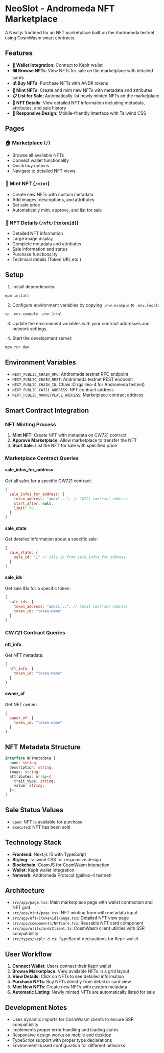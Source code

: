 # NeoSlot - Andromeda NFT Marketplace

A Next.js frontend for an NFT marketplace built on the Andromeda testnet using CosmWasm smart contracts.

## Features

- **🔗 Wallet Integration**: Connect to Keplr wallet
- **🖼️ Browse NFTs**: View NFTs for sale on the marketplace with detailed cards
- **💰 Buy NFTs**: Purchase NFTs with ANDR tokens
- **🎨 Mint NFTs**: Create and mint new NFTs with metadata and attributes
- **📋 List for Sale**: Automatically list newly minted NFTs on the marketplace
- **📄 NFT Details**: View detailed NFT information including metadata, attributes, and sale history
- **🎯 Responsive Design**: Mobile-friendly interface with Tailwind CSS

## Pages

### 🏠 Marketplace (`/`)
- Browse all available NFTs
- Connect wallet functionality
- Quick buy options
- Navigate to detailed NFT views

### 🎨 Mint NFT (`/mint`)
- Create new NFTs with custom metadata
- Add images, descriptions, and attributes
- Set sale price
- Automatically mint, approve, and list for sale

### 📄 NFT Details (`/nft/[tokenId]`)
- Detailed NFT information
- Large image display
- Complete metadata and attributes
- Sale information and status
- Purchase functionality
- Technical details (Token URI, etc.)

## Setup

1. Install dependencies:
```bash
npm install
```

2. Configure environment variables by copying `.env.example` to `.env.local`:
```bash
cp .env.example .env.local
```

3. Update the environment variables with your contract addresses and network settings.

4. Start the development server:
```bash
npm run dev
```

## Environment Variables

- `NEXT_PUBLIC_CHAIN_RPC`: Andromeda testnet RPC endpoint
- `NEXT_PUBLIC_CHAIN_REST`: Andromeda testnet REST endpoint  
- `NEXT_PUBLIC_CHAIN_ID`: Chain ID (galileo-4 for Andromeda testnet)
- `NEXT_PUBLIC_CW721_ADDRESS`: NFT contract address
- `NEXT_PUBLIC_MARKETPLACE_ADDRESS`: Marketplace contract address

## Smart Contract Integration

### NFT Minting Process

1. **Mint NFT**: Create NFT with metadata on CW721 contract
2. **Approve Marketplace**: Allow marketplace to transfer the NFT
3. **Start Sale**: List the NFT for sale with specified price

### Marketplace Contract Queries

#### sale_infos_for_address
Get all sales for a specific CW721 contract:
```javascript
{
  sale_infos_for_address: { 
    token_address: "andr1...", // CW721 contract address
    start_after: null,
    limit: 50
  }
}
```

#### sale_state
Get detailed information about a specific sale:
```javascript
{
  sale_state: { 
    sale_id: "1" // Sale ID from sale_infos_for_address
  }
}
```

#### sale_ids
Get sale IDs for a specific token:
```javascript
{
  sale_ids: { 
    token_address: "andr1...", // CW721 contract address
    token_id: "token-name"
  }
}
```

### CW721 Contract Queries

#### nft_info
Get NFT metadata:
```javascript
{
  nft_info: { 
    token_id: "token-name"
  }
}
```

#### owner_of
Get NFT owner:
```javascript
{
  owner_of: { 
    token_id: "token-name"
  }
}
```

## NFT Metadata Structure

```typescript
interface NFTMetadata {
  name: string;
  description: string;
  image: string;
  attributes: Array<{
    trait_type: string;
    value: string;
  }>;
}
```

## Sale Status Values

- `open`: NFT is available for purchase
- `executed`: NFT has been sold

## Technology Stack

- **Frontend**: Next.js 15 with TypeScript
- **Styling**: Tailwind CSS for responsive design
- **Blockchain**: CosmJS for CosmWasm interaction
- **Wallet**: Keplr wallet integration
- **Network**: Andromeda Protocol (galileo-4 testnet)

## Architecture

- `src/app/page.tsx`: Main marketplace page with wallet connection and NFT grid
- `src/app/mint/page.tsx`: NFT minting form with metadata input
- `src/app/nft/[tokenId]/page.tsx`: Detailed NFT view page
- `src/app/components/NFTcard.tsx`: Reusable NFT card component
- `src/app/utils/andrClient.ts`: CosmWasm client utilities with SSR compatibility
- `src/types/keplr.d.ts`: TypeScript declarations for Keplr wallet

## User Workflow

1. **Connect Wallet**: Users connect their Keplr wallet
2. **Browse Marketplace**: View available NFTs in a grid layout
3. **View Details**: Click on NFTs to see detailed information
4. **Purchase NFTs**: Buy NFTs directly from detail or card view
5. **Mint New NFTs**: Create new NFTs with custom metadata
6. **Automatic Listing**: Newly minted NFTs are automatically listed for sale

## Development Notes

- Uses dynamic imports for CosmWasm clients to ensure SSR compatibility
- Implements proper error handling and loading states
- Responsive design works on mobile and desktop
- TypeScript support with proper type declarations
- Environment-based configuration for different networks
